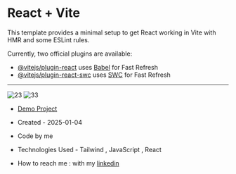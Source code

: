 # React + Vite

This template provides a minimal setup to get React working in Vite with HMR and some ESLint rules.

Currently, two official plugins are available:

- [@vitejs/plugin-react](https://github.com/vitejs/vite-plugin-react/blob/main/packages/plugin-react/README.md) uses [Babel](https://babeljs.io/) for Fast Refresh
- [@vitejs/plugin-react-swc](https://github.com/vitejs/vite-plugin-react-swc) uses [SWC](https://swc.rs/) for Fast Refresh
 --------------------------------------------------------------------------
![23](https://github.com/user-attachments/assets/60753d17-ee78-4921-b2b8-fb2cca139742)
![33](https://github.com/user-attachments/assets/73b20373-a810-4127-8c73-0a73a4d4b466)
- [Demo Project](https://parallax-yy3a.vercel.app/)

- Created - 2025-01-04
- Code by me
- Technologies Used - Tailwind , JavaScript , React
- How to reach me : with my [linkedin](https://www.linkedin.com/in/zahra-karami-7643ba231/)
